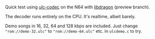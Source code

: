 Quick test using [ulc-codec](https://github.com/Aikku93/ulc-codec) on the N64 with [libdragon](https://github.com/DragonMinded/libdragon) (preview branch).

The decoder runs entirely on the CPU. It's realtime, albeit barely.

Demo songs in 16, 32, 64 and 128 kbps are included. Just change `"rom://demo-32.ulc"` to `"rom://demo-64.ulc"` etc. in `ulcdemo.c` to try.